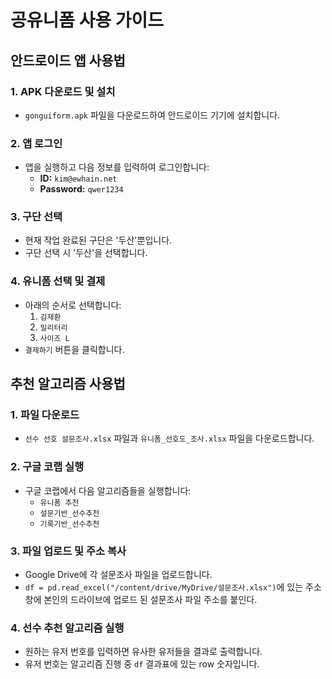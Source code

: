 # 공유니폼 사용 가이드

## 안드로이드 앱 사용법

### 1. APK 다운로드 및 설치
- `gonguiform.apk` 파일을 다운로드하여 안드로이드 기기에 설치합니다.

### 2. 앱 로그인
- 앱을 실행하고 다음 정보를 입력하여 로그인합니다:
  - **ID:** `kim@ewhain.net`
  - **Password:** `qwer1234`

### 3. 구단 선택
- 현재 작업 완료된 구단은 '두산'뿐입니다.
- 구단 선택 시 '두산'을 선택합니다.

### 4. 유니폼 선택 및 결제
- 아래의 순서로 선택합니다:
  1. `김재환`
  2. `밀리터리`
  3. `사이즈 L`
- `결제하기` 버튼을 클릭합니다.

## 추천 알고리즘 사용법

### 1. 파일 다운로드
- `선수 선호 설문조사.xlsx` 파일과 `유니폼_선호도_조사.xlsx` 파일을 다운로드합니다.

### 2. 구글 코랩 실행
- 구글 코랩에서 다음 알고리즘들을 실행합니다:
  - `유니폼 추천`
  - `설문기반_선수추천`
  - `기록기반_선수추천`

### 3. 파일 업로드 및 주소 복사
- Google Drive에 각 설문조사 파일을 업로드합니다.
- `df = pd.read_excel("/content/drive/MyDrive/설문조사.xlsx")`에 있는 주소창에 본인의 드라이브에 업로드 된 설문조사 파일 주소를 붙인다.
### 4. 선수 추천 알고리즘 실행
- 원하는 유저 번호를 입력하면 유사한 유저들을 결과로 출력합니다.
- 유저 번호는 알고리즘 진행 중 `df` 결과표에 있는 row 숫자입니다.
